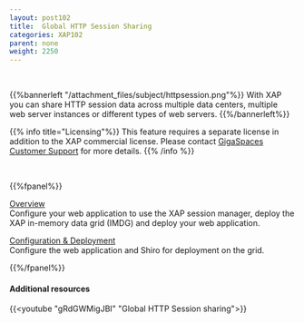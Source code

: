 ```yaml
---
layout: post102
title:  Global HTTP Session Sharing
categories: XAP102
parent: none
weight: 2250
---
```


<br>

{{%bannerleft "/attachment_files/subject/httpsession.png"%}}
With XAP you can share HTTP session data across multiple data centers, multiple web server instances or different types of web servers.
{{%/bannerleft%}}

{{% info title="Licensing"%}}
This feature requires a separate license in addition to the XAP commercial license. Please contact [GigaSpaces Customer Support](http://www.gigaspaces.com/content/customer-support-services) for more details.
{{% /info %}}


<br>

{{%fpanel%}}

[Overview](./global-http-session-sharing.html)<br>
Configure your web application to use the XAP session manager, deploy the XAP in-memory data grid (IMDG) and deploy your web application.

[Configuration & Deployment](./global-http-session-sharing-configuration.html)<br>
Configure the web application and Shiro for deployment on the grid.

{{%/fpanel%}}





#### Additional resources

{{<youtube "gRdGWMigJBI" "Global HTTP Session sharing">}}
